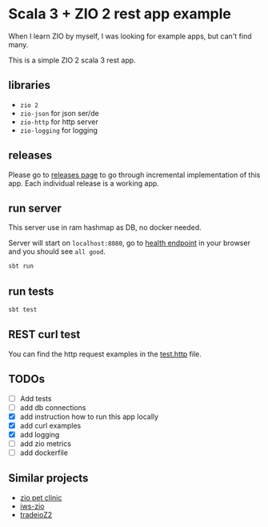 # Scala 3 + ZIO 2 rest app example

When I learn ZIO by myself, I was looking for example apps, but can't find many.

This is a simple ZIO 2 scala 3 rest app.

## libraries

- `zio 2`
- `zio-json` for json ser/de
- `zio-http` for http server
- `zio-logging` for logging

## releases

Please go to [releases page](https://github.com/wenhoujx/zio-rest-app-example/releases) to go through incremental implementation of this app. Each individual release is a working app.

## run server

This server use in ram hashmap as DB, no docker needed.

Server will start on `localhost:8080`, go to [health endpoint](http://localhost:8080/health) in your browser and you should see `all good`.

```bash
sbt run
```

## run tests

```bash
sbt test
```

## REST curl test

You can find the http request examples in the [test.http](./http/test.http) file.

## TODOs

- [ ] Add tests
- [ ] add db connections
- [x] add instruction how to run this app locally
- [x] add curl examples
- [x] add logging
- [ ] add zio metrics
- [ ] add dockerfile

## Similar projects

- [zio pet clinic](https://github.com/zio/zio-petclinic)
- [iws-zio](https://github.com/balanka/iws-zio)
- [tradeioZ2](https://github.com/debasishg/tradeioZ2)
